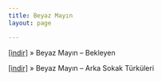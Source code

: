 ```yaml
---
title: Beyaz Mayın
layout: page

---
```

<a href="https://cloud.mail.ru/public/bc09e61a88a4/Beyaz%20Mayin%20-%20Bekleyen" target="_blank">[indir]</a>  »  Beyaz Mayın &#8211; Bekleyen

<a href="https://cloud.mail.ru/public/42fd4b2dac5b/Beyaz%20Mayin%20-%20Arka%20Sokak%20Turkuleri" target="_blank">[indir]</a>  »  Beyaz Mayın &#8211; Arka Sokak Türküleri